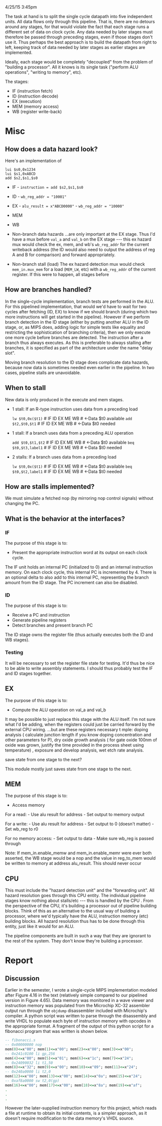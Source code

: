 4/25/15 3:45pm

The task at hand is to split the single cycle datapath into five independent 
units. All data flows only through this pipeline. That is, there are no detours 
around any stages, for that would violate the fact that each stage runs a 
different set of data on clock cycle. Any data needed by later stages must 
therefore be passed through preceding stages, even if those stages don't use 
it. Thus perhaps the best approach is to build the datapath from right to left, 
keeping track of data needed by later stages as earlier stages are implemented.

Ideally, each stage would be completely "decoupled" from the problem of 
"building a processor". All it knows is its single task ("perform ALU 
operations", "writing to memory", etc).

The stages:
  - IF (instruction fetch)
  - ID (instruction decode)
  - EX (execution)
  - MEM (memory access)
  - WB (register write-back)

# Misc

## How does a data hazard look?

Here's an implementation of

    lui $s0,0x1234
    lui $s1,0xABCD
    add $s2,$s1,$s0

  - IF
        - `instruction = add $s2,$s1,$s0`
  - ID
        - `wb_reg_addr = "10001"`
  - EX
        - `alu_result = x"ABCD0000"`
        - `wb_reg_addr = "10000"`
  - MEM
  - WB

- Non-branch data hazards
    ...are only important at the EX stage. Thus I'd have a mux before `val_a` 
    and `val_b` on the EX stage --- this ex hazard mux would check the ex, mem, 
    and wb's `wb_reg_addr` for the current writeback address (the ID would also 
    need to output the address of reg A and B for comparison) and forward 
    appropriately.

- Non-branch stall (load)
    The ex hazard detection mux would check `mem_in.mux_mem` for a load 
    (`MEM_LW`, etc) with a `wb_reg_addr` of the current register. If this were 
    to happen, all stages before

## How are branches handled?

In the single-cycle implementation, branch tests are performed in the ALU. For 
this pipelined implementation, that would we'd have to wait for two cycles 
after fetching (ID, EX) to know if we should branch (during which two more 
instructions will get started in the pipeline). However if we perform branch 
detection in the ID stage (either by putting another ALU in the ID stage, or, 
as MIPS does, adding logic for simple tests like equality and restricting the 
sophistication of branching criteria), then we only execute one more cycle 
before branches are detected. The instruction after a branch thus always 
executes. As this is preferable to always stalling after branches, it is 
specified as part of the architecture under the name "delay slot".

Moving branch resolution to the ID stage does complicate data hazards, because 
now data is sometimes needed even earlier in the pipeline. In two cases, 
pipeline stalls are unavoidable.

## When to stall

New data is only produced in the execute and mem stages.

- 1 stall: If an R-type instruction uses data from a preceding load

    `lw $t0,0x($t1)`        # IF  ID  EX  ME  WB
                            #               <-Data $t0 available
    `add $t2,$t0,$t1`       # IF  ID  EX  ME  WB
                            #         <-Data $t0 needed

- 1 stall: If a branch uses data from a preceding ALU operation

    `add $t0,$t1,$t2`       # IF  ID  EX  ME  WB
                            #           <-Data $t0 available
    `beq $t0,$t3,label1`    # IF  ID  EX  ME  WB
                            #       <-Data $t0 needed

- 2 stalls: If a branch uses data from a preceding load

    `lw $t0,0x($t1)`        # IF  ID  EX  ME  WB
                            #               <-Data $t0 available
    `beq $t0,$t2,label1`    # IF  ID  EX  ME  WB
                            #       <-Data $t0 needed

## How are stalls implemented?

We must simulate a fetched nop (by mirroring nop control signals) without 
changing the PC.

## What is the behavior at the interfaces?

### IF

The purpose of this stage is to:
- Present the appropriate instruction word at its output on each clock cycle.

The IF unit holds an internal PC (initialized to 0) and an internal instruction 
memory. On each clock cycle, this internal PC is incremented by 4. There is an 
optional delta to also add to this internal PC, representing the branch amount 
from the ID stage. The PC increment can also be disabled.

### ID

The purpose of this stage is to:
- Receive a PC and instruction
- Generate pipeline registers
- Detect branches and present branch PC

The ID stage owns the register file (thus actually executes both the ID and WB 
stages).

### Testing

It will be necessary to set the register file state for testing. It'd thus be 
nice to be able to write assembly statements. I should thus probably test the 
IF and ID stages together.

## EX

The purpose of this stage is to:
- Compute the ALU operation on val_a and val_b

It may be possible to just replace this stage with the ALU itself. I'm not sure 
what I'd be adding, when the registers could just be carried forward by the 
external CPU wiring. ...but are these registers necessary t mple: doping 
analysis ( calculate junction length if you know doping concentration and other 
parameters for P), dry oxide growth analysis ( for gate oxide 100nm of oxide 
was grown, justify the time provided in the process sheet using temperature) , 
exposure and develop analysis, wet  etch rate analysis.

save state from one stage to the next?

This module mostly just saves state from one stage to the next.

## MEM

The purpose of this stage is to:
- Access memory

For a read:
    - Use alu result for address
    - Set output to memory output

For a write:
    - Use alu result for address
    - Set output to 0 (doesn't matter)
    - Set wb_reg to r0

For no memory access:
    - Set output to data
    - Make sure wb_reg is passed through

Note: If mem_in.enable_memw and mem_in.enable_memr were ever both asserted, the 
WB stage would be a nop and the value in reg_to_mem would be written to memory 
at address alu_result. This should never occur

## CPU

This must include the "hazard detection unit" and the "forwarding unit". All 
hazard resolution goes through this CPU entity. The individual pipeline stages 
know nothing about stalls/etc --- this is handled by the CPU . From the 
perspective of the CPU, it's building a processor out of pipeline building 
blocks. Think of this as an alternative to the usual way of building a 
processor, where we'd typically have the ALU, instruction memory (etc) building 
blocks. All hazard resolution thus has to be done through this entity, just 
like it would for an ALU.

The pipeline components are built in such a way that they are ignorant to the 
rest of the system. They don't know they're building a processor.

# Report

## Discussion

Earlier in the semester, I wrote a single-cycle MIPS implementation modeled 
after Figure 4.16 in the text (relatively simple compared to our pipelined 
version in Figure 4.65). Data memory was monitored in a wave viewer and 
instruction memory was populated from the Microchip XC-32 assembler output run 
through the `objdump` disassembler included with Microchip's compiler. A python 
script was written to parse through the disassembly and write VHDL to populate 
each byte of instruction memory with opcodes in the appropriate format. A 
fragment of the output of this python script for a fibonacci program that was 
written is shown below.

```vhdl
-- fibonacci.s
-- 0x00000000 nop
mem(0)<=x"00"; mem(1)<=x"00"; mem(2)<=x"00"; mem(3)<=x"00";
-- 0x241c0100 li gp,256
mem(4)<=x"00"; mem(5)<=x"01"; mem(6)<=x"1c"; mem(7)<=x"24";
-- 0x24090032 li t1,50
mem(8)<=x"32"; mem(9)<=x"00"; mem(10)<=x"09"; mem(11)<=x"24";
-- 0x240a0000 li t2,0
mem(12)<=x"00"; mem(13)<=x"00"; mem(14)<=x"0a"; mem(15)<=x"24";
-- 0xaf8a0000 sw t2,0(gp)
mem(16)<=x"00"; mem(17)<=x"00"; mem(18)<=x"8a"; mem(19)<=x"af";
.
.
.
```

However the later-supplied instruction memory for this project, which reads a 
file at runtime to obtain its initial contents, is a simpler approach, as it 
doesn't require modification to the data memory's VHDL source.
